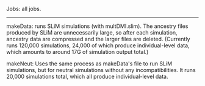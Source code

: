 Jobs: all jobs.

---

makeData: runs SLiM simulations (with multDMI.slim). The ancestry files produced by SLiM are unnecessarily large, so after each simulation, ancestry data are compressed and the larger files are deleted. (Currently runs 120,000 simulations, 24,000 of which produce individual-level data, which amounts to around 17G of simulation output total.)

makeNeut: Uses the same process as makeData's file to run SLiM simulations, but for neutral simulations without any incompatibilities. It runs 20,000 simulations total, which all produce individual-level data.